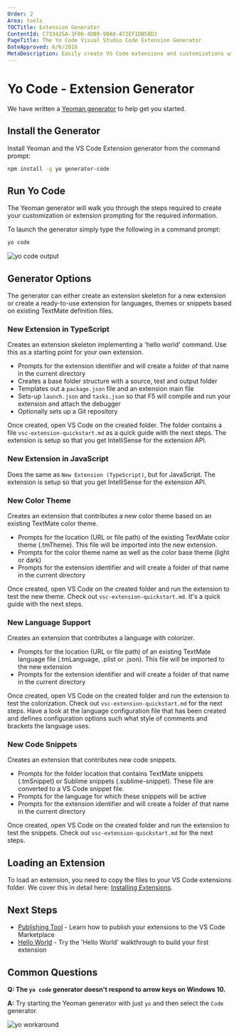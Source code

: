 ```yaml
---
Order: 2
Area: tools
TOCTitle: Extension Generator
ContentId: C733425A-3F06-4DB9-90A0-472EF1DB58D3
PageTitle: The Yo Code Visual Studio Code Extension Generator
DateApproved: 6/6/2016
MetaDescription: Easily create VS Code extensions and customizations with the Yo Code generator.
---
```

# Yo Code - Extension Generator

We have written a [Yeoman generator](https://github.com/Microsoft/vscode-generator-code) to help get you started.

## Install the Generator

Install Yeoman and the VS Code Extension generator from the command prompt:

```bash
npm install -g yo generator-code
```

## Run Yo Code

The Yeoman generator will walk you through the steps required to create your customization or extension prompting for the required information.

To launch the generator simply type the following in a command prompt:

```bash
yo code
```

![yo code output](images/yocode/yocode.png)

## Generator Options

The generator can either create an extension skeleton for a new extension or create a ready-to-use extension for languages, themes or snippets based on existing TextMate definition files.

### New Extension in TypeScript

Creates an extension skeleton implementing a 'hello world' command. Use this as a starting point for your own extension.

* Prompts for the extension identifier and will create a folder of that name in the current directory
* Creates a base folder structure with a source, test and output folder
* Templates out a `package.json` file and an extension main file
* Sets-up `launch.json` and `tasks.json` so that F5 will compile and run your extension and attach the debugger
* Optionally sets up a Git repository

Once created, open VS Code on the created folder. The folder contains a file `vsc-extension-quickstart.md` as a quick guide with the next steps. The extension is setup so that you get IntelliSense for the extension API.

### New Extension in JavaScript

Does the same as `New Extension (TypeScript)`, but for JavaScript. The extension is setup so that you get IntelliSense for the extension API.

### New Color Theme

Creates an extension that contributes a new color theme based on an existing TextMate color theme.

* Prompts for the location (URL or file path) of the existing TextMate color theme (.tmTheme). This file will be imported into the new extension.
* Prompts for the color theme name as well as the color base theme (light or dark)
* Prompts for the extension identifier and will create a folder of that name in the current directory

Once created, open VS Code on the created folder and run the extension to test the new theme.
Check out `vsc-extension-quickstart.md`. It's a quick guide with the next steps.

### New Language Support

Creates an extension that contributes a language with colorizer.

* Prompts for the location (URL or file path) of an existing TextMate language file (.tmLanguage, .plist or .json). This file will be imported to the new extension
* Prompts for the extension identifier and will create a folder of that name in the current directory

Once created, open VS Code on the created folder and run the extension to test the colorization. Check out `vsc-extension-quickstart.md` for the next steps. Have a look at the language configuration file that has been created and defines configuration options such what style of comments and brackets the language uses.

### New Code Snippets

Creates an extension that contributes new code snippets.

* Prompts for the folder location that contains TextMate snippets (.tmSnippet) or Sublime snippets (.sublime-snippet). These file are converted to a VS Code snippet file.
* Prompts for the language for which these snippets will be active
* Prompts for the extension identifier and will create a folder of that name in the current directory

Once created, open VS Code on the created folder and run the extension to test the snippets. Check out `vsc-extension-quickstart.md` for the next steps.

## Loading an Extension

To load an extension, you need to copy the files to your VS Code extensions folder. We cover this in detail here: [Installing Extensions](/docs/extensions/install-extension.md#your-extensions-folder).

## Next Steps

* [Publishing Tool](/docs/tools/vscecli.md) - Learn how to publish your extensions to the VS Code Marketplace
* [Hello World](/docs/extensions/example-hello-world.md) - Try the 'Hello World' walkthrough to build your first extension 

## Common Questions

**Q: The `yo code` generator doesn't respond to arrow keys on Windows 10.**

**A:** Try starting the Yeoman generator with just `yo` and then select the `Code` generator.

![yo workaround](images/yocode/yo-workaround.png)
